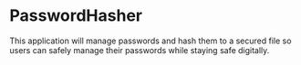 # PasswordHasher
This application will manage passwords and hash them to a secured file so users can safely manage their passwords while staying safe digitally.
